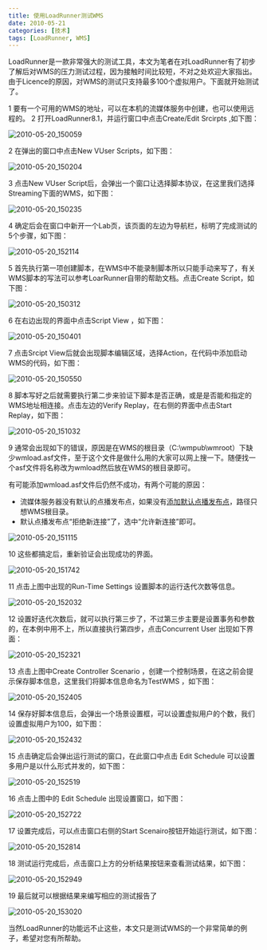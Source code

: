 ```yaml
---
title: 使用LoadRunner测试WMS
date: 2010-05-21
categories: [技术]
tags: [LoadRunner, WMS]
---
```


LoadRunner是一款非常强大的测试工具，本文为笔者在对LoadRunner有了初步了解后对WMS的压力测试过程，因为接触时间比较短，不对之处欢迎大家指出。由于Licence的原因，对WMS的测试只支持最多100个虚拟用户。下面就开始测试了。

1 要有一个可用的WMS的地址，可以在本机的流媒体服务中创建，也可以使用远程的。
2 打开LoadRunner8.1，并运行窗口中点击Create/Edit Srcirpts ,如下图：

![2010-05-20_150059](https://cdn.jsdelivr.net/gh/oec2003/hblog-images/img/202201290657907.png)

2 在弹出的窗口中点击New VUser Scripts，如下图：

![2010-05-20_150204](https://cdn.jsdelivr.net/gh/oec2003/hblog-images/img/202201290657630.png)

3 点击New VUser Script后，会弹出一个窗口让选择脚本协议，在这里我们选择Streaming下面的WMS，如下图：

![2010-05-20_150235](https://cdn.jsdelivr.net/gh/oec2003/hblog-images/img/202201290657385.png)

4 确定后会在窗口中新开一个Lab页，该页面的左边为导航栏，标明了完成测试的5个步骤，如下图：

![2010-05-20_152114](https://cdn.jsdelivr.net/gh/oec2003/hblog-images/img/202201290658818.png)

5 首先执行第一项创建脚本，在WMS中不能录制脚本所以只能手动来写了，有关WMS脚本的写法可以参考LoarRunner自带的帮助文档。点击Create Script，如下图：

![2010-05-20_150312](https://cdn.jsdelivr.net/gh/oec2003/hblog-images/img/202201290658655.png)

6 在右边出现的界面中点击Script View ，如下图：

![2010-05-20_150401](https://cdn.jsdelivr.net/gh/oec2003/hblog-images/img/202201290658471.png)

7 点击Srcipt View后就会出现脚本编辑区域，选择Action，在代码中添加启动WMS的代码，如下图：

![2010-05-20_150550](https://cdn.jsdelivr.net/gh/oec2003/hblog-images/img/202201290658569.png)

8 脚本写好之后就需要执行第二步来验证下脚本是否正确，或是是否能和指定的WMS地址相连接。点击左边的Verify Replay，在右侧的界面中点击Start Replay，如下图：

![2010-05-20_151032](https://cdn.jsdelivr.net/gh/oec2003/hblog-images/img/202201290658124.png)

9 通常会出现如下的错误，原因是在WMS的根目录（C:\wmpub\wmroot）下缺少wmload.asf文件，至于这个文件是做什么用的大家可以网上搜一下。随便找一个asf文件将名称改为wmload然后放在WMS的根目录即可。

有可能添加wmload.asf文件后仍然不成功，有两个可能的原因：

* 流媒体服务器没有默认的点播发布点，如果没有[添加默认点播发布点](http://www.cnblogs.com/oec2003/archive/2010/05/19/1739254.html)，路径只想WMS根目录。
* 默认点播发布点“拒绝新连接”了，选中“允许新连接”即可。

![2010-05-20_151115](https://cdn.jsdelivr.net/gh/oec2003/hblog-images/img/202201290658097.png)

10 这些都搞定后，重新验证会出现成功的界面。

![2010-05-20_151742](https://cdn.jsdelivr.net/gh/oec2003/hblog-images/img/202201290658265.png)

11 点击上图中出现的Run-Time Settings 设置脚本的运行迭代次数等信息。

![2010-05-20_152032](https://cdn.jsdelivr.net/gh/oec2003/hblog-images/img/202201290659546.png)

12 设置好迭代次数后，就可以执行第三步了，不过第三步主要是设置事务和参数的，在本例中用不上，所以直接执行第四步，点击Concurrent User 出现如下界面：

![2010-05-20_152321](https://cdn.jsdelivr.net/gh/oec2003/hblog-images/img/202201290659558.png)

13 点击上图中Create Controller Scenario ，创建一个控制场景，在这之前会提示保存脚本信息，这里我们将脚本信息命名为TestWMS ，如下图：

![2010-05-20_152405](https://cdn.jsdelivr.net/gh/oec2003/hblog-images/img/202201290659727.png)

14 保存好脚本信息后，会弹出一个场景设置框，可以设置虚拟用户的个数，我们设置虚拟用户为100，如下图：

![2010-05-20_152432](https://cdn.jsdelivr.net/gh/oec2003/hblog-images/img/202201290659640.png)

15 点击确定后会弹出运行测试的窗口，在此窗口中点击 Edit Schedule 可以设置多用户是以什么形式并发的，如下图：

![2010-05-20_152519](https://cdn.jsdelivr.net/gh/oec2003/hblog-images/img/202201290659921.png)

16 点击上图中的 Edit Schedule 出现设置窗口，如下图：

![2010-05-20_152722](https://cdn.jsdelivr.net/gh/oec2003/hblog-images/img/202201290659479.png)

17 设置完成后，可以点击窗口右侧的Start Scenairo按钮开始运行测试，如下图：

![2010-05-20_152814](https://cdn.jsdelivr.net/gh/oec2003/hblog-images/img/202201290659657.png)

18 测试运行完成后，点击窗口上方的分析结果按钮来查看测试结果，如下图：

![2010-05-20_152949](https://cdn.jsdelivr.net/gh/oec2003/hblog-images/img/202201290659897.png)

19 最后就可以根据结果来编写相应的测试报告了

![2010-05-20_153020](https://cdn.jsdelivr.net/gh/oec2003/hblog-images/img/202201290700441.png)

当然LoadRunner的功能远不止这些，本文只是测试WMS的一个非常简单的例子，希望对您有所帮助。

